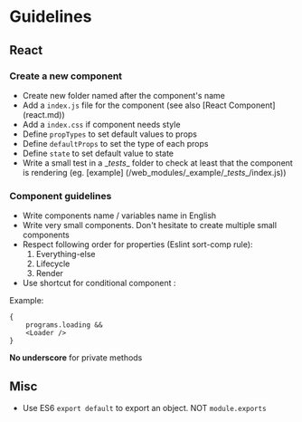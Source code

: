 # Guidelines

## React

### Create a new component

* Create new folder named after the component's name
* Add a `index.js` file for the component (see also [React Component] (react.md))
* Add a `index.css` if component needs style
* Define `propTypes` to set default values to props
* Define `defaultProps` to set the type of each props
* Define `state` to set default value to state
* Write a small test in a \__tests__ folder to check at least that the
component is rendering (eg. [example] (/web_modules/\_example/\__tests__/index.js))

### Component guidelines

* Write components name / variables name in English
* Write very small components. Don't hesitate to create multiple small components
* Respect following order for properties (Eslint sort-comp rule):
    1. Everything-else
    2. Lifecycle
    3. Render
* Use shortcut for conditional component :

Example:  

    {
        programs.loading &&
        <Loader />
    }


**No underscore** for private methods

## Misc

* Use ES6 `export default` to export an object. NOT `module.exports`

